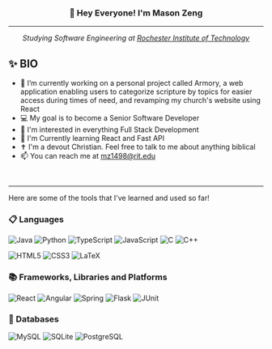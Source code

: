 <h3 align="center">👋 Hey Everyone! I'm Mason Zeng</h3>

---

<p align="center"><em>Studying Software Engineering at <a href="http://www.rit.edu">Rochester Institute of Technology</em></a>
<br>

## ✨ BIO
+ 🔭 I’m currently working on a personal project called Armory, a web application enabling users to categorize scripture by topics for easier access during times of need, and revamping my church's website using React
+ 💻 My goal is to become a Senior Software Developer
+ 🧐 I'm interested in everything Full Stack Development
+ 🌱 I'm Currently learning React and Fast API
+ ✝️ I'm a devout Christian. Feel free to talk to me about anything biblical
+ 📫 You can reach me at mz1498@rit.edu

<br>

---

Here are some of the tools that I've learned and used so far!
<br>

### 📋 Languages
![Java](https://img.shields.io/badge/Java-ED8B00?style=for-the-badge&logo=openjdk&logoColor=white)
![Python](https://img.shields.io/badge/python-3670A0?style=for-the-badge&logo=python&logoColor=ffdd54)
![TypeScript](https://img.shields.io/badge/typescript-%23007ACC.svg?style=for-the-badge&logo=typescript&logoColor=white)
![JavaScript](https://img.shields.io/badge/javascript-%23323330.svg?style=for-the-badge&logo=javascript&logoColor=%23F7DF1E)
![C](https://img.shields.io/badge/c-%2300599C.svg?style=for-the-badge&logo=c&logoColor=white)
![C++](https://img.shields.io/badge/C++-00599C?style=for-the-badge&logo=C%2B%2B&logoColor=white)

![HTML5](https://img.shields.io/badge/html5-%23E34F26.svg?style=for-the-badge&logo=html5&logoColor=white)
![CSS3](https://img.shields.io/badge/css3-%231572B6.svg?style=for-the-badge&logo=css3&logoColor=white)
![LaTeX](https://img.shields.io/badge/LaTeX-fffff?style=for-the-badge&logo=latex)



### 📚 Frameworks, Libraries and Platforms
![React](https://img.shields.io/badge/react-%2320232a.svg?style=for-the-badge&logo=react&logoColor=%2361DAFB)
![Angular](https://img.shields.io/badge/angular-%23DD0031.svg?style=for-the-badge&logo=angular&logoColor=white)
![Spring](https://img.shields.io/badge/spring-%236DB33F.svg?style=for-the-badge&logo=spring&logoColor=white)
![Flask](https://img.shields.io/badge/flask-%23000.svg?style=for-the-badge&logo=flask&logoColor=white)
![JUnit](https://img.shields.io/maven-metadata/v.svg?colorB=25a162&label=JUnit%20Jupiter&logoWidth=8&metadataUrl=https%3A%2F%2Frepo1.maven.org%2Fmaven2%2Forg%2Fjunit%2Fjupiter%2Fjunit-jupiter%2Fmaven-metadata.xml&style=for-the-badge)



### 💾 Databases
![MySQL](https://img.shields.io/badge/mysql-%2300f.svg?style=for-the-badge&logo=mysql&logoColor=white)
![SQLite](https://img.shields.io/badge/sqlite-%2307405e.svg?style=for-the-badge&logo=sqlite&logoColor=white)
![PostgreSQL](https://img.shields.io/badge/postgresql-4169e1?style=for-the-badge&logo=postgresql&logoColor=white)
